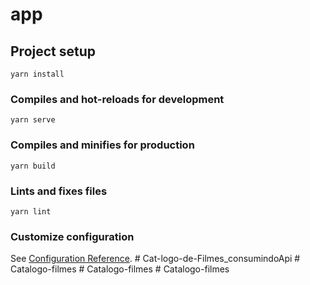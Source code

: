 # app

## Project setup
```
yarn install
```

### Compiles and hot-reloads for development
```
yarn serve
```

### Compiles and minifies for production
```
yarn build
```

### Lints and fixes files
```
yarn lint
```

### Customize configuration
See [Configuration Reference](https://cli.vuejs.org/config/).
#   C a t - l o g o - d e - F i l m e s _ c o n s u m i n d o A p i  
 #   C a t a l o g o - f i l m e s  
 #   C a t a l o g o - f i l m e s  
 #   C a t a l o g o - f i l m e s  
 
